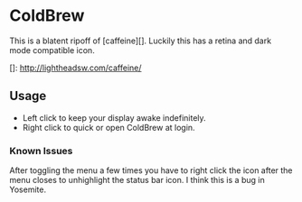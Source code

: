 # ColdBrew

This is a blatent ripoff of [caffeine][]. Luckily this has a retina and
dark mode compatible icon.

[]: http://lightheadsw.com/caffeine/

## Usage

- Left click to keep your display awake indefinitely.
- Right click to quick or open ColdBrew at login.

### Known Issues

After toggling the menu a few times you have to right click the icon
after the menu closes to unhighlight the status bar icon. I think this
is a bug in Yosemite.
